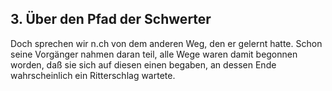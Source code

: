 ## 3. Über den Pfad der Schwerter
Doch sprechen wir n.ch von dem anderen Weg, den er gelernt hatte. Schon seine Vorgänger nahmen daran teil, alle Wege waren damit begonnen worden, daß sie sich auf diesen einen begaben, an dessen Ende wahrscheinlich ein Ritterschlag wartete.   
